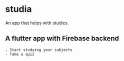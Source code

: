 # studia

An app that helps with studies.

## A flutter app with Firebase backend
    - Start studying your subjects
    - Take a quiz
